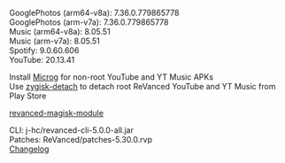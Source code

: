 GooglePhotos (arm64-v8a): 7.36.0.779865778  
GooglePhotos (arm-v7a): 7.36.0.779865778  
Music (arm64-v8a): 8.05.51  
Music (arm-v7a): 8.05.51  
Spotify: 9.0.60.606  
YouTube: 20.13.41  

Install [Microg](https://github.com/ReVanced/GmsCore/releases) for non-root YouTube and YT Music APKs  
Use [zygisk-detach](https://github.com/j-hc/zygisk-detach) to detach root ReVanced YouTube and YT Music from Play Store  

[revanced-magisk-module](https://github.com/j-hc/revanced-magisk-module)
  
CLI: j-hc/revanced-cli-5.0.0-all.jar  
Patches: ReVanced/patches-5.30.0.rvp  
[Changelog](https://github.com/ReVanced/revanced-patches/releases/tag/v5.30.0)  
